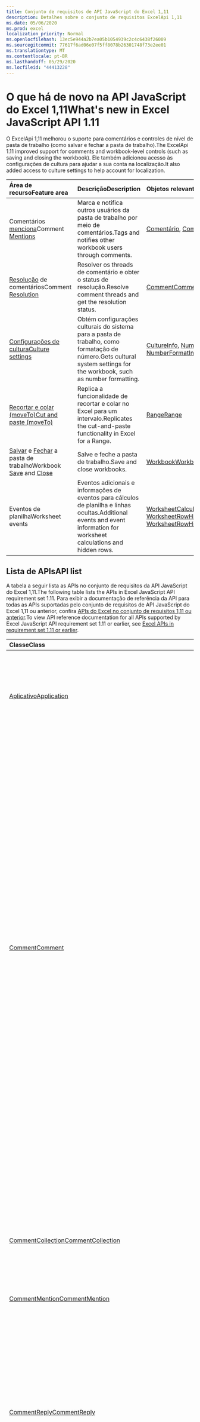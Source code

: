 ```yaml
---
title: Conjunto de requisitos de API JavaScript do Excel 1,11
description: Detalhes sobre o conjunto de requisitos ExcelApi 1,11
ms.date: 05/06/2020
ms.prod: excel
localization_priority: Normal
ms.openlocfilehash: 13ec5e944a2b7ea05b1054939c2c4c6438f26009
ms.sourcegitcommit: 77617f6ad06e07f5ff8078b26301748f73e2ee01
ms.translationtype: MT
ms.contentlocale: pt-BR
ms.lasthandoff: 05/29/2020
ms.locfileid: "44413228"
---
```

# <a name="whats-new-in-excel-javascript-api-111"></a><span data-ttu-id="6c0b5-103">O que há de novo na API JavaScript do Excel 1,11</span><span class="sxs-lookup"><span data-stu-id="6c0b5-103">What's new in Excel JavaScript API 1.11</span></span>

<span data-ttu-id="6c0b5-104">O ExcelApi 1,11 melhorou o suporte para comentários e controles de nível de pasta de trabalho (como salvar e fechar a pasta de trabalho).</span><span class="sxs-lookup"><span data-stu-id="6c0b5-104">The ExcelApi 1.11 improved support for comments and workbook-level controls (such as saving and closing the workbook).</span></span> <span data-ttu-id="6c0b5-105">Ele também adicionou acesso às configurações de cultura para ajudar a sua conta na localização.</span><span class="sxs-lookup"><span data-stu-id="6c0b5-105">It also added access to culture settings to help account for localization.</span></span>

| <span data-ttu-id="6c0b5-106">Área de recurso</span><span class="sxs-lookup"><span data-stu-id="6c0b5-106">Feature area</span></span> | <span data-ttu-id="6c0b5-107">Descrição</span><span class="sxs-lookup"><span data-stu-id="6c0b5-107">Description</span></span> | <span data-ttu-id="6c0b5-108">Objetos relevantes</span><span class="sxs-lookup"><span data-stu-id="6c0b5-108">Relevant objects</span></span> |
|:--- |:--- |:--- |
| <span data-ttu-id="6c0b5-109">Comentários [menciona](../../excel/excel-add-ins-comments.md#mentions)</span><span class="sxs-lookup"><span data-stu-id="6c0b5-109">Comment [Mentions](../../excel/excel-add-ins-comments.md#mentions)</span></span> |<span data-ttu-id="6c0b5-110">Marca e notifica outros usuários da pasta de trabalho por meio de comentários.</span><span class="sxs-lookup"><span data-stu-id="6c0b5-110">Tags and notifies other workbook users through comments.</span></span> | <span data-ttu-id="6c0b5-111">[Comentário](/javascript/api/excel/excel.comment), [CommentRichContent](/javascript/api/excel/excel.commentrichcontent)</span><span class="sxs-lookup"><span data-stu-id="6c0b5-111">[Comment](/javascript/api/excel/excel.comment), [CommentRichContent](/javascript/api/excel/excel.commentrichcontent)</span></span> |
| <span data-ttu-id="6c0b5-112">[Resolução](../../excel/excel-add-ins-comments.md#resolve-comment-threads) de comentários</span><span class="sxs-lookup"><span data-stu-id="6c0b5-112">Comment [Resolution](../../excel/excel-add-ins-comments.md#resolve-comment-threads)</span></span> | <span data-ttu-id="6c0b5-113">Resolver os threads de comentário e obter o status de resolução.</span><span class="sxs-lookup"><span data-stu-id="6c0b5-113">Resolve comment threads and get the resolution status.</span></span> | [<span data-ttu-id="6c0b5-114">Comment</span><span class="sxs-lookup"><span data-stu-id="6c0b5-114">Comment</span></span>](/javascript/api/excel/excel.comment) |
| [<span data-ttu-id="6c0b5-115">Configurações de cultura</span><span class="sxs-lookup"><span data-stu-id="6c0b5-115">Culture settings</span></span>](../../excel/excel-add-ins-workbooks.md#access-application-culture-settings) | <span data-ttu-id="6c0b5-116">Obtém configurações culturais do sistema para a pasta de trabalho, como formatação de número.</span><span class="sxs-lookup"><span data-stu-id="6c0b5-116">Gets cultural system settings for the workbook, such as number formatting.</span></span> | <span data-ttu-id="6c0b5-117">[CultureInfo](/javascript/api/excel/excel.cultureinfo), [NumberFormatInfo](/javascript/api/excel/excel.numberformatinfo) [aplicativo](/javascript/api/excel/excel.application) NumberFormatInfo</span><span class="sxs-lookup"><span data-stu-id="6c0b5-117">[CultureInfo](/javascript/api/excel/excel.cultureinfo), [NumberFormatInfo](/javascript/api/excel/excel.numberformatinfo) [Application](/javascript/api/excel/excel.application)</span></span> |
| [<span data-ttu-id="6c0b5-118">Recortar e colar (moveTo)</span><span class="sxs-lookup"><span data-stu-id="6c0b5-118">Cut and paste (moveTo)</span></span>](../../excel/excel-add-ins-ranges-advanced.md#cut-copy-and-paste) | <span data-ttu-id="6c0b5-119">Replica a funcionalidade de recortar e colar no Excel para um intervalo.</span><span class="sxs-lookup"><span data-stu-id="6c0b5-119">Replicates the cut-and-paste functionality in Excel for a Range.</span></span> | [<span data-ttu-id="6c0b5-120">Range</span><span class="sxs-lookup"><span data-stu-id="6c0b5-120">Range</span></span>](/javascript/api/excel/excel.range) |
| <span data-ttu-id="6c0b5-121">[Salvar](../../excel/excel-add-ins-workbooks.md#save-the-workbook) e [Fechar](../../excel/excel-add-ins-workbooks.md#close-the-workbook) a pasta de trabalho</span><span class="sxs-lookup"><span data-stu-id="6c0b5-121">Workbook [Save](../../excel/excel-add-ins-workbooks.md#save-the-workbook) and [Close](../../excel/excel-add-ins-workbooks.md#close-the-workbook)</span></span> | <span data-ttu-id="6c0b5-122">Salve e feche a pasta de trabalho.</span><span class="sxs-lookup"><span data-stu-id="6c0b5-122">Save and close workbooks.</span></span> | [<span data-ttu-id="6c0b5-123">Workbook</span><span class="sxs-lookup"><span data-stu-id="6c0b5-123">Workbook</span></span>](/javascript/api/excel/excel.workbook) |
| <span data-ttu-id="6c0b5-124">Eventos de planilha</span><span class="sxs-lookup"><span data-stu-id="6c0b5-124">Worksheet events</span></span> | <span data-ttu-id="6c0b5-125">Eventos adicionais e informações de eventos para cálculos de planilha e linhas ocultas.</span><span class="sxs-lookup"><span data-stu-id="6c0b5-125">Additional events and event information for worksheet calculations and hidden rows.</span></span> | <span data-ttu-id="6c0b5-126">[WorksheetCalculatedEventArgs](/javascript/api/excel/excel.worksheetcalculatedeventargs), [WorksheetRowHiddenChangedEventArgs](/javascript/api/excel/excel.worksheetrowhiddenchangedeventargs)</span><span class="sxs-lookup"><span data-stu-id="6c0b5-126">[WorksheetCalculatedEventArgs](/javascript/api/excel/excel.worksheetcalculatedeventargs), [WorksheetRowHiddenChangedEventArgs](/javascript/api/excel/excel.worksheetrowhiddenchangedeventargs)</span></span> |

## <a name="api-list"></a><span data-ttu-id="6c0b5-127">Lista de APIs</span><span class="sxs-lookup"><span data-stu-id="6c0b5-127">API list</span></span>

<span data-ttu-id="6c0b5-128">A tabela a seguir lista as APIs no conjunto de requisitos da API JavaScript do Excel 1,11.</span><span class="sxs-lookup"><span data-stu-id="6c0b5-128">The following table lists the APIs in Excel JavaScript API requirement set 1.11.</span></span> <span data-ttu-id="6c0b5-129">Para exibir a documentação de referência da API para todas as APIs suportadas pelo conjunto de requisitos de API JavaScript do Excel 1,11 ou anterior, confira [APIs do Excel no conjunto de requisitos 1,11 ou anterior](/javascript/api/excel?view=excel-js-1.11).</span><span class="sxs-lookup"><span data-stu-id="6c0b5-129">To view API reference documentation for all APIs supported by Excel JavaScript API requirement set 1.11 or earlier, see [Excel APIs in requirement set 1.11 or earlier](/javascript/api/excel?view=excel-js-1.11).</span></span>

| <span data-ttu-id="6c0b5-130">Classe</span><span class="sxs-lookup"><span data-stu-id="6c0b5-130">Class</span></span> | <span data-ttu-id="6c0b5-131">Campos</span><span class="sxs-lookup"><span data-stu-id="6c0b5-131">Fields</span></span> | <span data-ttu-id="6c0b5-132">Descrição</span><span class="sxs-lookup"><span data-stu-id="6c0b5-132">Description</span></span> |
|:---|:---|:---|
|[<span data-ttu-id="6c0b5-133">Aplicativo</span><span class="sxs-lookup"><span data-stu-id="6c0b5-133">Application</span></span>](/javascript/api/excel/excel.application)|[<span data-ttu-id="6c0b5-134">cultureInfo</span><span class="sxs-lookup"><span data-stu-id="6c0b5-134">cultureInfo</span></span>](/javascript/api/excel/excel.application#cultureinfo)|<span data-ttu-id="6c0b5-135">Fornece informações com base nas configurações de cultura do sistema atual.</span><span class="sxs-lookup"><span data-stu-id="6c0b5-135">Provides information based on current system culture settings.</span></span> <span data-ttu-id="6c0b5-136">Isso inclui os nomes de cultura, a formatação de números e outras configurações dependentes de cultura.</span><span class="sxs-lookup"><span data-stu-id="6c0b5-136">This includes the culture names, number formatting, and other culturally dependent settings.</span></span>|
||[<span data-ttu-id="6c0b5-137">decimalSeparator</span><span class="sxs-lookup"><span data-stu-id="6c0b5-137">decimalSeparator</span></span>](/javascript/api/excel/excel.application#decimalseparator)|<span data-ttu-id="6c0b5-138">Obtém a cadeia de caracteres usada como o separador decimal para valores numéricos.</span><span class="sxs-lookup"><span data-stu-id="6c0b5-138">Gets the string used as the decimal separator for numeric values.</span></span> <span data-ttu-id="6c0b5-139">Isso é baseado nas configurações locais do Excel.</span><span class="sxs-lookup"><span data-stu-id="6c0b5-139">This is based on Excel's local settings.</span></span>|
||[<span data-ttu-id="6c0b5-140">thousandsSeparator</span><span class="sxs-lookup"><span data-stu-id="6c0b5-140">thousandsSeparator</span></span>](/javascript/api/excel/excel.application#thousandsseparator)|<span data-ttu-id="6c0b5-141">Obtém a cadeia de caracteres usada para separar grupos de dígitos à esquerda do decimal para valores numéricos.</span><span class="sxs-lookup"><span data-stu-id="6c0b5-141">Gets the string used to separate groups of digits to the left of the decimal for numeric values.</span></span> <span data-ttu-id="6c0b5-142">Isso é baseado nas configurações locais do Excel.</span><span class="sxs-lookup"><span data-stu-id="6c0b5-142">This is based on Excel's local settings.</span></span>|
||[<span data-ttu-id="6c0b5-143">useSystemSeparators</span><span class="sxs-lookup"><span data-stu-id="6c0b5-143">useSystemSeparators</span></span>](/javascript/api/excel/excel.application#usesystemseparators)|<span data-ttu-id="6c0b5-144">Especifica se os separadores de sistema do Excel estão habilitados.</span><span class="sxs-lookup"><span data-stu-id="6c0b5-144">Specifies if the system separators of Excel are enabled.</span></span>|
|[<span data-ttu-id="6c0b5-145">Comment</span><span class="sxs-lookup"><span data-stu-id="6c0b5-145">Comment</span></span>](/javascript/api/excel/excel.comment)|[<span data-ttu-id="6c0b5-146">menções</span><span class="sxs-lookup"><span data-stu-id="6c0b5-146">mentions</span></span>](/javascript/api/excel/excel.comment#mentions)|<span data-ttu-id="6c0b5-147">Obtém as entidades (por exemplo, pessoas) mencionadas em comentários.</span><span class="sxs-lookup"><span data-stu-id="6c0b5-147">Gets the entities (e.g., people) that are mentioned in comments.</span></span>|
||[<span data-ttu-id="6c0b5-148">richContent</span><span class="sxs-lookup"><span data-stu-id="6c0b5-148">richContent</span></span>](/javascript/api/excel/excel.comment#richcontent)|<span data-ttu-id="6c0b5-149">Obtém o conteúdo de comentário avançado (por exemplo, menciona em comentários).</span><span class="sxs-lookup"><span data-stu-id="6c0b5-149">Gets the rich comment content (e.g., mentions in comments).</span></span> <span data-ttu-id="6c0b5-150">Essa cadeia de caracteres não deve ser exibida para os usuários finais.</span><span class="sxs-lookup"><span data-stu-id="6c0b5-150">This string is not meant to be displayed to end-users.</span></span> <span data-ttu-id="6c0b5-151">Seu suplemento só deve usar este para analisar conteúdo de comentário avançado.</span><span class="sxs-lookup"><span data-stu-id="6c0b5-151">Your add-in should only use this to parse rich comment content.</span></span>|
||[<span data-ttu-id="6c0b5-152">Obtido</span><span class="sxs-lookup"><span data-stu-id="6c0b5-152">resolved</span></span>](/javascript/api/excel/excel.comment#resolved)|<span data-ttu-id="6c0b5-153">O status do thread de comentários.</span><span class="sxs-lookup"><span data-stu-id="6c0b5-153">The comment thread status.</span></span> <span data-ttu-id="6c0b5-154">O valor "true" significa que o thread de comentários é resolvido.</span><span class="sxs-lookup"><span data-stu-id="6c0b5-154">A value of "true" means the comment thread is resolved.</span></span>|
||[<span data-ttu-id="6c0b5-155">updateMentions (contentWithMentions: Excel. CommentRichContent)</span><span class="sxs-lookup"><span data-stu-id="6c0b5-155">updateMentions(contentWithMentions: Excel.CommentRichContent)</span></span>](/javascript/api/excel/excel.comment#updatementions-contentwithmentions-)|<span data-ttu-id="6c0b5-156">Atualiza o conteúdo de comentários com uma cadeia de caracteres especialmente formatada e uma lista de menção.</span><span class="sxs-lookup"><span data-stu-id="6c0b5-156">Updates the comment content with a specially formatted string and a list of mentions.</span></span>|
|[<span data-ttu-id="6c0b5-157">CommentCollection</span><span class="sxs-lookup"><span data-stu-id="6c0b5-157">CommentCollection</span></span>](/javascript/api/excel/excel.commentcollection)|[<span data-ttu-id="6c0b5-158">Add (cellAddress: \| String de intervalo, Content: \| cadeia de caracteres CommentRichContent, ContentType?: Excel. ContentType)</span><span class="sxs-lookup"><span data-stu-id="6c0b5-158">add(cellAddress: Range \| string, content: CommentRichContent \| string, contentType?: Excel.ContentType)</span></span>](/javascript/api/excel/excel.commentcollection#add-celladdress--content--contenttype-)|<span data-ttu-id="6c0b5-159">Cria um novo comentário com o conteúdo fornecido na célula especificada.</span><span class="sxs-lookup"><span data-stu-id="6c0b5-159">Creates a new comment with the given content on the given cell.</span></span> <span data-ttu-id="6c0b5-160">Um `InvalidArgument` erro será acionado se o intervalo fornecido for maior que uma célula.</span><span class="sxs-lookup"><span data-stu-id="6c0b5-160">An `InvalidArgument` error is thrown if the provided range is larger than one cell.</span></span>|
|[<span data-ttu-id="6c0b5-161">CommentMention</span><span class="sxs-lookup"><span data-stu-id="6c0b5-161">CommentMention</span></span>](/javascript/api/excel/excel.commentmention)|[<span data-ttu-id="6c0b5-162">email</span><span class="sxs-lookup"><span data-stu-id="6c0b5-162">email</span></span>](/javascript/api/excel/excel.commentmention#email)|<span data-ttu-id="6c0b5-163">O endereço de email da entidade mencionada em comentário.</span><span class="sxs-lookup"><span data-stu-id="6c0b5-163">The email address of the entity that is mentioned in comment.</span></span>|
||[<span data-ttu-id="6c0b5-164">id</span><span class="sxs-lookup"><span data-stu-id="6c0b5-164">id</span></span>](/javascript/api/excel/excel.commentmention#id)|<span data-ttu-id="6c0b5-165">A ID da entidade.</span><span class="sxs-lookup"><span data-stu-id="6c0b5-165">The id of the entity.</span></span> <span data-ttu-id="6c0b5-166">A ID corresponde a uma das IDs no `CommentRichContent.richContent` .</span><span class="sxs-lookup"><span data-stu-id="6c0b5-166">The id matches one of the ids in `CommentRichContent.richContent`.</span></span>|
||[<span data-ttu-id="6c0b5-167">name</span><span class="sxs-lookup"><span data-stu-id="6c0b5-167">name</span></span>](/javascript/api/excel/excel.commentmention#name)|<span data-ttu-id="6c0b5-168">O nome da entidade mencionada em comentário.</span><span class="sxs-lookup"><span data-stu-id="6c0b5-168">The name of the entity that is mentioned in comment.</span></span>|
|[<span data-ttu-id="6c0b5-169">CommentReply</span><span class="sxs-lookup"><span data-stu-id="6c0b5-169">CommentReply</span></span>](/javascript/api/excel/excel.commentreply)|[<span data-ttu-id="6c0b5-170">menções</span><span class="sxs-lookup"><span data-stu-id="6c0b5-170">mentions</span></span>](/javascript/api/excel/excel.commentreply#mentions)|<span data-ttu-id="6c0b5-171">As entidades (por exemplo, pessoas) mencionadas em comentários.</span><span class="sxs-lookup"><span data-stu-id="6c0b5-171">The entities (e.g., people) that are mentioned in comments.</span></span>|
||[<span data-ttu-id="6c0b5-172">Obtido</span><span class="sxs-lookup"><span data-stu-id="6c0b5-172">resolved</span></span>](/javascript/api/excel/excel.commentreply#resolved)|<span data-ttu-id="6c0b5-173">O status de resposta de comentário.</span><span class="sxs-lookup"><span data-stu-id="6c0b5-173">The comment reply status.</span></span> <span data-ttu-id="6c0b5-174">O valor "true" significa que a resposta está no estado resolvido.</span><span class="sxs-lookup"><span data-stu-id="6c0b5-174">A value of "true" means the reply is in the resolved state.</span></span>|
||[<span data-ttu-id="6c0b5-175">richContent</span><span class="sxs-lookup"><span data-stu-id="6c0b5-175">richContent</span></span>](/javascript/api/excel/excel.commentreply#richcontent)|<span data-ttu-id="6c0b5-176">O conteúdo de comentário avançado (por exemplo, menciona comentários).</span><span class="sxs-lookup"><span data-stu-id="6c0b5-176">The rich comment content (e.g., mentions in comments).</span></span> <span data-ttu-id="6c0b5-177">Essa cadeia de caracteres não deve ser exibida para os usuários finais.</span><span class="sxs-lookup"><span data-stu-id="6c0b5-177">This string is not meant to be displayed to end-users.</span></span> <span data-ttu-id="6c0b5-178">Seu suplemento só deve usar este para analisar conteúdo de comentário avançado.</span><span class="sxs-lookup"><span data-stu-id="6c0b5-178">Your add-in should only use this to parse rich comment content.</span></span>|
||[<span data-ttu-id="6c0b5-179">updateMentions (contentWithMentions: Excel. CommentRichContent)</span><span class="sxs-lookup"><span data-stu-id="6c0b5-179">updateMentions(contentWithMentions: Excel.CommentRichContent)</span></span>](/javascript/api/excel/excel.commentreply#updatementions-contentwithmentions-)|<span data-ttu-id="6c0b5-180">Atualiza o conteúdo de comentários com uma cadeia de caracteres especialmente formatada e uma lista de menção.</span><span class="sxs-lookup"><span data-stu-id="6c0b5-180">Updates the comment content with a specially formatted string and a list of mentions.</span></span>|
|[<span data-ttu-id="6c0b5-181">CommentReplyCollection</span><span class="sxs-lookup"><span data-stu-id="6c0b5-181">CommentReplyCollection</span></span>](/javascript/api/excel/excel.commentreplycollection)|[<span data-ttu-id="6c0b5-182">Add (Content: CommentRichContent \| String, ContentType?: Excel. ContentType)</span><span class="sxs-lookup"><span data-stu-id="6c0b5-182">add(content: CommentRichContent \| string, contentType?: Excel.ContentType)</span></span>](/javascript/api/excel/excel.commentreplycollection#add-content--contenttype-)|<span data-ttu-id="6c0b5-183">Cria uma resposta de comentário para o comentário.</span><span class="sxs-lookup"><span data-stu-id="6c0b5-183">Creates a comment reply for comment.</span></span>|
|[<span data-ttu-id="6c0b5-184">CommentRichContent</span><span class="sxs-lookup"><span data-stu-id="6c0b5-184">CommentRichContent</span></span>](/javascript/api/excel/excel.commentrichcontent)|[<span data-ttu-id="6c0b5-185">menções</span><span class="sxs-lookup"><span data-stu-id="6c0b5-185">mentions</span></span>](/javascript/api/excel/excel.commentrichcontent#mentions)|<span data-ttu-id="6c0b5-186">Uma matriz que contém todas as entidades (por exemplo, pessoas) mencionadas no comentário.</span><span class="sxs-lookup"><span data-stu-id="6c0b5-186">An array containing all the entities (e.g., people) mentioned within the comment.</span></span>|
||[<span data-ttu-id="6c0b5-187">richContent</span><span class="sxs-lookup"><span data-stu-id="6c0b5-187">richContent</span></span>](/javascript/api/excel/excel.commentrichcontent#richcontent)|<span data-ttu-id="6c0b5-188">Especifica o conteúdo avançado do comentário (por exemplo, conteúdo de comentários com menção, a primeira entidade mencionada tem um atributo ID 0 e a segunda entidade mencionada tem um atributo ID de 1.</span><span class="sxs-lookup"><span data-stu-id="6c0b5-188">Specifies the rich content of the comment (e.g., comment content with mentions, the first mentioned entity has an id attribute of 0, and the second mentioned entity has an id attribute of 1.</span></span>|
|[<span data-ttu-id="6c0b5-189">CultureInfo</span><span class="sxs-lookup"><span data-stu-id="6c0b5-189">CultureInfo</span></span>](/javascript/api/excel/excel.cultureinfo)|[<span data-ttu-id="6c0b5-190">name</span><span class="sxs-lookup"><span data-stu-id="6c0b5-190">name</span></span>](/javascript/api/excel/excel.cultureinfo#name)|<span data-ttu-id="6c0b5-191">Obtém o nome da cultura no formato languagecode2-Country/regioncode2 (por exemplo, "zh-CN" ou "en-US").</span><span class="sxs-lookup"><span data-stu-id="6c0b5-191">Gets the culture name in the format languagecode2-country/regioncode2 (e.g., "zh-cn" or "en-us").</span></span> <span data-ttu-id="6c0b5-192">Isso é baseado nas configurações atuais do sistema.</span><span class="sxs-lookup"><span data-stu-id="6c0b5-192">This is based on current system settings.</span></span>|
||[<span data-ttu-id="6c0b5-193">numberFormat</span><span class="sxs-lookup"><span data-stu-id="6c0b5-193">numberFormat</span></span>](/javascript/api/excel/excel.cultureinfo#numberformat)|<span data-ttu-id="6c0b5-194">Define o formato culturalmente apropriado para exibir números.</span><span class="sxs-lookup"><span data-stu-id="6c0b5-194">Defines the culturally appropriate format of displaying numbers.</span></span> <span data-ttu-id="6c0b5-195">Isso é baseado nas configurações atuais de cultura do sistema.</span><span class="sxs-lookup"><span data-stu-id="6c0b5-195">This is based on current system culture settings.</span></span>|
|[<span data-ttu-id="6c0b5-196">NumberFormatInfo</span><span class="sxs-lookup"><span data-stu-id="6c0b5-196">NumberFormatInfo</span></span>](/javascript/api/excel/excel.numberformatinfo)|[<span data-ttu-id="6c0b5-197">numberDecimalSeparator</span><span class="sxs-lookup"><span data-stu-id="6c0b5-197">numberDecimalSeparator</span></span>](/javascript/api/excel/excel.numberformatinfo#numberdecimalseparator)|<span data-ttu-id="6c0b5-198">Obtém a cadeia de caracteres usada como o separador decimal para valores numéricos.</span><span class="sxs-lookup"><span data-stu-id="6c0b5-198">Gets the string used as the decimal separator for numeric values.</span></span> <span data-ttu-id="6c0b5-199">Isso é baseado nas configurações atuais do sistema.</span><span class="sxs-lookup"><span data-stu-id="6c0b5-199">This is based on current system settings.</span></span>|
||[<span data-ttu-id="6c0b5-200">numberGroupSeparator</span><span class="sxs-lookup"><span data-stu-id="6c0b5-200">numberGroupSeparator</span></span>](/javascript/api/excel/excel.numberformatinfo#numbergroupseparator)|<span data-ttu-id="6c0b5-201">Obtém a cadeia de caracteres usada para separar grupos de dígitos à esquerda do decimal para valores numéricos.</span><span class="sxs-lookup"><span data-stu-id="6c0b5-201">Gets the string used to separate groups of digits to the left of the decimal for numeric values.</span></span> <span data-ttu-id="6c0b5-202">Isso é baseado nas configurações atuais do sistema.</span><span class="sxs-lookup"><span data-stu-id="6c0b5-202">This is based on current system settings.</span></span>|
|[<span data-ttu-id="6c0b5-203">Range</span><span class="sxs-lookup"><span data-stu-id="6c0b5-203">Range</span></span>](/javascript/api/excel/excel.range)|[<span data-ttu-id="6c0b5-204">moveTo (destinationRange: cadeia de caracteres de intervalo \| )</span><span class="sxs-lookup"><span data-stu-id="6c0b5-204">moveTo(destinationRange: Range \| string)</span></span>](/javascript/api/excel/excel.range#moveto-destinationrange-)|<span data-ttu-id="6c0b5-205">Move valores de célula, formatação e fórmulas do intervalo atual para o intervalo de destino, substituindo as informações antigas nessas células.</span><span class="sxs-lookup"><span data-stu-id="6c0b5-205">Moves cell values, formatting, and formulas from current range to the destination range, replacing the old information in those cells.</span></span>|
|[<span data-ttu-id="6c0b5-206">RangeFormat</span><span class="sxs-lookup"><span data-stu-id="6c0b5-206">RangeFormat</span></span>](/javascript/api/excel/excel.rangeformat)|[<span data-ttu-id="6c0b5-207">adjustIndent (valor: número)</span><span class="sxs-lookup"><span data-stu-id="6c0b5-207">adjustIndent(amount: number)</span></span>](/javascript/api/excel/excel.rangeformat#adjustindent-amount-)|<span data-ttu-id="6c0b5-208">Ajusta o recuo da formatação do intervalo.</span><span class="sxs-lookup"><span data-stu-id="6c0b5-208">Adjusts the indentation of the range formatting.</span></span> <span data-ttu-id="6c0b5-209">O valor de recuo varia de 0 a 250 e é medido em caracteres.</span><span class="sxs-lookup"><span data-stu-id="6c0b5-209">The indent value ranges from 0 to 250 and is measured in characters.</span></span>|
|[<span data-ttu-id="6c0b5-210">Workbook</span><span class="sxs-lookup"><span data-stu-id="6c0b5-210">Workbook</span></span>](/javascript/api/excel/excel.workbook)|[<span data-ttu-id="6c0b5-211">close(closeBehavior?: Excel.CloseBehavior)</span><span class="sxs-lookup"><span data-stu-id="6c0b5-211">close(closeBehavior?: Excel.CloseBehavior)</span></span>](/javascript/api/excel/excel.workbook#close-closebehavior-)|<span data-ttu-id="6c0b5-212">Fechar a pasta de trabalho atual.</span><span class="sxs-lookup"><span data-stu-id="6c0b5-212">Close current workbook.</span></span>|
||[<span data-ttu-id="6c0b5-213">save(saveBehavior?: Excel.SaveBehavior)</span><span class="sxs-lookup"><span data-stu-id="6c0b5-213">save(saveBehavior?: Excel.SaveBehavior)</span></span>](/javascript/api/excel/excel.workbook#save-savebehavior-)|<span data-ttu-id="6c0b5-214">Salvar a pasta de trabalho atual.</span><span class="sxs-lookup"><span data-stu-id="6c0b5-214">Save current workbook.</span></span>|
|[<span data-ttu-id="6c0b5-215">Worksheet</span><span class="sxs-lookup"><span data-stu-id="6c0b5-215">Worksheet</span></span>](/javascript/api/excel/excel.worksheet)|[<span data-ttu-id="6c0b5-216">onRowHiddenChanged</span><span class="sxs-lookup"><span data-stu-id="6c0b5-216">onRowHiddenChanged</span></span>](/javascript/api/excel/excel.worksheet#onrowhiddenchanged)|<span data-ttu-id="6c0b5-217">Ocorre quando o estado oculto de uma ou mais linhas é alterado em uma planilha específica.</span><span class="sxs-lookup"><span data-stu-id="6c0b5-217">Occurs when the hidden state of one or more rows has changed on a specific worksheet.</span></span>|
|[<span data-ttu-id="6c0b5-218">WorksheetCalculatedEventArgs</span><span class="sxs-lookup"><span data-stu-id="6c0b5-218">WorksheetCalculatedEventArgs</span></span>](/javascript/api/excel/excel.worksheetcalculatedeventargs)|[<span data-ttu-id="6c0b5-219">address</span><span class="sxs-lookup"><span data-stu-id="6c0b5-219">address</span></span>](/javascript/api/excel/excel.worksheetcalculatedeventargs#address)|<span data-ttu-id="6c0b5-220">O endereço do intervalo que concluiu o cálculo.</span><span class="sxs-lookup"><span data-stu-id="6c0b5-220">The address of the range that completed calculation.</span></span>|
|[<span data-ttu-id="6c0b5-221">WorksheetCollection</span><span class="sxs-lookup"><span data-stu-id="6c0b5-221">WorksheetCollection</span></span>](/javascript/api/excel/excel.worksheetcollection)|[<span data-ttu-id="6c0b5-222">onRowHiddenChanged</span><span class="sxs-lookup"><span data-stu-id="6c0b5-222">onRowHiddenChanged</span></span>](/javascript/api/excel/excel.worksheetcollection#onrowhiddenchanged)|<span data-ttu-id="6c0b5-223">Ocorre quando o estado oculto de uma ou mais linhas é alterado em uma planilha específica.</span><span class="sxs-lookup"><span data-stu-id="6c0b5-223">Occurs when the hidden state of one or more rows has changed on a specific worksheet.</span></span>|
|[<span data-ttu-id="6c0b5-224">WorksheetRowHiddenChangedEventArgs</span><span class="sxs-lookup"><span data-stu-id="6c0b5-224">WorksheetRowHiddenChangedEventArgs</span></span>](/javascript/api/excel/excel.worksheetrowhiddenchangedeventargs)|[<span data-ttu-id="6c0b5-225">address</span><span class="sxs-lookup"><span data-stu-id="6c0b5-225">address</span></span>](/javascript/api/excel/excel.worksheetrowhiddenchangedeventargs#address)|<span data-ttu-id="6c0b5-226">Obtém o endereço do intervalo que representa a área alterada de uma planilha específica.</span><span class="sxs-lookup"><span data-stu-id="6c0b5-226">Gets the range address that represents the changed area of a specific worksheet.</span></span>|
||[<span data-ttu-id="6c0b5-227">changeType</span><span class="sxs-lookup"><span data-stu-id="6c0b5-227">changeType</span></span>](/javascript/api/excel/excel.worksheetrowhiddenchangedeventargs#changetype)|<span data-ttu-id="6c0b5-228">Obtém o tipo de alteração que representa como o evento foi acionado.</span><span class="sxs-lookup"><span data-stu-id="6c0b5-228">Gets the type of change that represents how the event was triggered.</span></span> <span data-ttu-id="6c0b5-229">Confira `Excel.RowHiddenChangeType` para obter detalhes.</span><span class="sxs-lookup"><span data-stu-id="6c0b5-229">See `Excel.RowHiddenChangeType` for details.</span></span>|
||[<span data-ttu-id="6c0b5-230">source</span><span class="sxs-lookup"><span data-stu-id="6c0b5-230">source</span></span>](/javascript/api/excel/excel.worksheetrowhiddenchangedeventargs#source)|<span data-ttu-id="6c0b5-231">Obtém a origem do evento.</span><span class="sxs-lookup"><span data-stu-id="6c0b5-231">Gets the source of the event.</span></span> <span data-ttu-id="6c0b5-232">Para saber detalhes, confira Excel.EventSource.</span><span class="sxs-lookup"><span data-stu-id="6c0b5-232">See Excel.EventSource for details.</span></span>|
||[<span data-ttu-id="6c0b5-233">tipo</span><span class="sxs-lookup"><span data-stu-id="6c0b5-233">type</span></span>](/javascript/api/excel/excel.worksheetrowhiddenchangedeventargs#type)|<span data-ttu-id="6c0b5-234">Obtém o tipo do evento.</span><span class="sxs-lookup"><span data-stu-id="6c0b5-234">Gets the type of the event.</span></span> <span data-ttu-id="6c0b5-235">Para saber detalhes, confira Excel.EventType.</span><span class="sxs-lookup"><span data-stu-id="6c0b5-235">See Excel.EventType for details.</span></span>|
||[<span data-ttu-id="6c0b5-236">worksheetId</span><span class="sxs-lookup"><span data-stu-id="6c0b5-236">worksheetId</span></span>](/javascript/api/excel/excel.worksheetrowhiddenchangedeventargs#worksheetid)|<span data-ttu-id="6c0b5-237">Obtém o id da planilha na qual os dados são alterados.</span><span class="sxs-lookup"><span data-stu-id="6c0b5-237">Gets the id of the worksheet in which the data changed.</span></span>|

## <a name="see-also"></a><span data-ttu-id="6c0b5-238">Confira também</span><span class="sxs-lookup"><span data-stu-id="6c0b5-238">See also</span></span>

- [<span data-ttu-id="6c0b5-239">Documentação deReferência da API JavaScript do Excel</span><span class="sxs-lookup"><span data-stu-id="6c0b5-239">Excel JavaScript API Reference Documentation</span></span>](/javascript/api/excel?view=excel-js-1.11)
- [<span data-ttu-id="6c0b5-240">Conjuntos de requisitos da API JavaScript do Excel</span><span class="sxs-lookup"><span data-stu-id="6c0b5-240">Excel JavaScript API requirement sets</span></span>](excel-api-requirement-sets.md)
